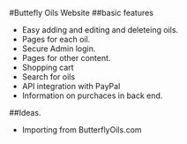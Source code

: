 #Buttefly Oils Website
##basic features
- Easy adding and editing and deleteing oils.
- Pages for each oil.
- Secure Admin login.
- Pages for other content. 
- Shopping cart
- Search for oils
- API integration with PayPal
- Information on purchaces in back end. 

##Ideas.
- Importing from ButterflyOils.com
